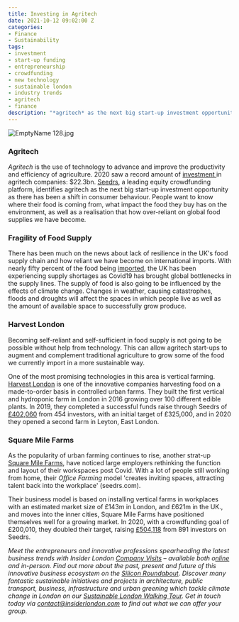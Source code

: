 ```yaml
---
title: Investing in Agritech
date: 2021-10-12 09:02:00 Z
categories:
- Finance
- Sustainability
tags:
- investment
- start-up funding
- entrepreneurship
- crowdfunding
- new technology
- sustainable london
- industry trends
- agritech
- finance
description: "*agritech* as the next big start-up investment opportunity"
---
```


![EmptyName 128.jpg](/uploads/EmptyName%20128.jpg)

### Agritech

*Agritech* is the use of technology to advance and improve the productivity and efficiency of agriculture.  2020 saw a record amount of [investment ](https://www.ingredientsnetwork.com/agritech-investments-hit-a-total-of-22-3-billion-news112223.html)in agritech companies: $22.3bn.  [Seedrs](https://www.insiderlondon.com/blog/seedrs-online/), a leading equity crowdfunding platform, identifies agritech as the next big start-up investment opportunity as there has been a shift in consumer behaviour. People want to know where their food is coming from, what impact the food they buy has on the environment, as well as a realisation that how over-reliant on global food supplies we have become.

### Fragility of Food Supply 

There has been much on the news about lack of resilience in the UK's food supply chain and how reliant we have become on international imports. With nearly fifty percent of the food being [imported](https://www.gov.uk/government/statistics/food-statistics-pocketbook/food-statistics-in-your-pocket-global-and-uk-supply), the UK has been experiencing supply shortages as Covid19 has brought global bottlenecks in the supply lines. The supply of food is also going to be influenced by the effects of climate change. Changes in weather, causing catastrophes, floods and droughts will affect the spaces in which people live as well as the amount of available space to successfully grow produce. 

### Harvest London

Becoming self-reliant and self-sufficient in food supply is not going to be possible without help from technology. This can allow agritech start-ups to augment and complement traditional agriculture to grow some of the food we currently import in a more sustainable way.

One of the most promising technologies in this area is vertical farming. 
[Harvest London](https://www.harvest.london/) is one of the innovative companies harvesting food on a made-to-order basis in controlled urban farms. They built the first vertical and hydroponic farm in London in 2016 growing over 100 different edible plants.  In 2019, they completed a successful funds raise through Seedrs of [£402,060](https://www.seedrs.com/harvestlondon) from 454 investors, with an initial target of £325,000, and in 2020 they opened a second farm in Leyton, East London. 

### Square Mile Farms

As the popularity of urban farming continues to rise, another strat-up [Square Mile Farms](https://www.squaremilefarms.com/), have noticed large employers rethinking the function and layout of their workspaces post Covid. With a lot of people still working from home, their *Office Farming* model 'creates inviting spaces, attracting talent back into the workplace' (seedrs.com). 

Their business model is based on installing vertical farms in workplaces with an estimated market size of £143m in London, and £621m in the UK., and moves into the inner cities, Square Mile Farms have positioned themselves well for a growing market. In 2020, with a crowdfunding goal of £200,010, they doubled their target, raising [£504,118](https://www.seedrs.com/square-mile-farms) from 891 investors on Seedrs.

*Meet the entrepreneurs and innovative professions spearheading the latest business trends with Insider London [Company Visits](https://www.insiderlondon.com/london/company-visits/) – available both o[nline](https://www.insiderlondon.com/online-education/online-company-visits/) and in-person. Find out more about the past, present and future of this innovative business ecosystem on the [Silicon Roundabout](https://www.insiderlondon.com/london/educational-tours/silicon-roundabout-and-tech-city-tour/). Discover many fantastic sustainable initiatives and projects in architecture, public transport, business, infrastructure and urban greening which tackle climate change in London on our [Sustainable London Walking Tour](https://www.insiderlondon.com/london/educational-tours/sustainable-london-architecture-tour/#sustainable-london-tour). Get in touch today via [contact@insiderlondon.com](https://www.insiderlondon.com/contact-us) to find out what we can offer your group.*

